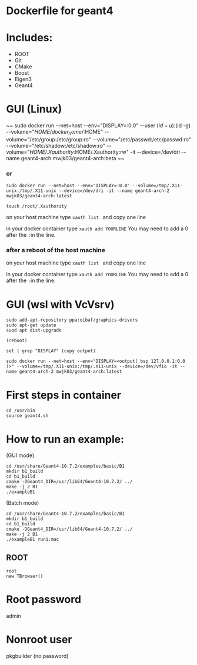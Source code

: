 # Dockerfile for geant4 

# Includes:
- ROOT
- Git
- CMake
- Boost
- Eigen3
- Geant4


# GUI (Linux)
~~
sudo docker run --net=host --env="DISPLAY=:0.0" --user $(id -u):$(id -g) --volume="$HOME/docker_home/:$HOME" --volume="/etc/group:/etc/group:ro" --volume="/etc/passwd:/etc/passwd:ro" --volume="/etc/shadow:/etc/shadow:ro" --volume="$HOME/.Xauthority:$HOME/.Xauthority:rw" -it --device=/dev/dri --name geant4-arch mwjk03/geant4-arch:beta
~~
### or
```
sudo docker run --net=host --env="DISPLAY=:0.0" --volume=/tmp/.X11-unix:/tmp/.X11-unix --device=/dev/dri -it --name geant4-arch-2 mwjk03/geant4-arch:latest

touch /root/.Xauthority
```
on your host machine type ```xauth list ``` and copy one line

in your docker container type ```xauth add YOURLINE``` You may need to add a 0 after the `:`in the line.
### after a reboot of the host machine

on your host machine type ```xauth list ``` and copy one line

in your docker container type ```xauth add YOURLINE``` You may need to add a 0 after the `:`in the line.


# GUI (wsl with VcVsrv)
```
sudo add-apt-repository ppa:oibaf/graphics-drivers
sudo apt-get update
suod apt dist-upgrade

(reboot)

set | grep "DISPLAY" (copy output)

sudo docker run --net=host --env="DISPLAY=<output( bsp 127.0.0.1:0.0 )>" --volume=/tmp/.X11-unix:/tmp/.X11-unix --device=/dev/vfio -it --name geant4-arch-2 mwjk03/geant4-arch:latest
```

# First steps in container

```
cd /usr/bin
source geant4.sh

```

# How to run an example:
(GUI mode)
```
cd /usr/share/Geant4-10.7.2/examples/basic/B1
mkdir b1_build
cd b1_build
cmake -DGeant4_DIR=/usr/lib64/Geant4-10.7.2/ ../
make -j 2 B1
./exampleB1
```
(Batch mode)
```
cd /usr/share/Geant4-10.7.2/examples/basic/B1
mkdir b1_build
cd b1_build
cmake -DGeant4_DIR=/usr/lib64/Geant4-10.7.2/ ../
make -j 2 B1
./exampleB1 run1.mac
```
## ROOT
```
root
new TBrowser()
```

# Root password
admin

# Nonroot user
pkgbuilder (no password)